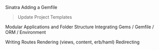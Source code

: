 Sinatra
  Adding a Gemfile

  > Update Project Templates

  Modular Applications and Folder Structure
  Integrating Gems / Gemfile / ORM / Environment

  Writing Routes
  Rendering (views, content, erb/haml)
  Redirecting